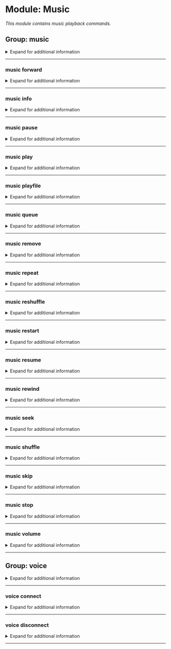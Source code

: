 # Module: Music
*This module contains music playback commands.*


## Group: music
<details><summary markdown='span'>Expand for additional information</summary><p>

*Music playback and queue management commands. Group call prints information about currently playing track.*

**Aliases:**
`songs, song, tracks, track, audio, mu`
**Guild only.**


**Overload 0:**

*No arguments.*

**Examples:**

```xml
!music
```
</p></details>

---

### music forward
<details><summary markdown='span'>Expand for additional information</summary><p>

*Forwards the track playback by the specified amount.*

**Aliases:**
`fw, f, >, >>`
**Guild only.**


**Overload 0:**
- \[`time span...`\]: *Forward amount*

**Examples:**

```xml
!music forward 10s
```
</p></details>

---

### music info
<details><summary markdown='span'>Expand for additional information</summary><p>

*Prints player information.*

**Aliases:**
`i, player`
**Guild only.**


**Overload 0:**

*No arguments.*

**Examples:**

```xml
!music info
```
</p></details>

---

### music pause
<details><summary markdown='span'>Expand for additional information</summary><p>

*Toggles playback pause.*

**Aliases:**
`ps`
**Guild only.**


**Overload 0:**

*No arguments.*

**Examples:**

```xml
!music pause
```
</p></details>

---

### music play
<details><summary markdown='span'>Expand for additional information</summary><p>

*Play audio from given URL.*

**Aliases:**
`p, +, +=, add, a`
**Guild only.**


**Overload 1:**
- \[`URL`\]: *Audio URL*

**Overload 0:**
- \[`string...`\]: *Search query*

**Examples:**

```xml
!music play https://www.youtube.com/watch?v=dQw4w9WgXcQ
!music play Search query
```
</p></details>

---

### music playfile
<details><summary markdown='span'>Expand for additional information</summary><p>

*Play local audio file.*

**Aliases:**
`pf, +f, +=f, addf, af`
**Guild only.**

**Owner-only.**


**Overload 0:**
- \[`string...`\]: *Audio URL*

**Examples:**

```xml
!music playfile test.mp3
```
</p></details>

---

### music queue
<details><summary markdown='span'>Expand for additional information</summary><p>

*Prints the current playback queue.*

**Aliases:**
`q, playlist`
**Guild only.**


**Overload 0:**

*No arguments.*

**Examples:**

```xml
!music queue
```
</p></details>

---

### music remove
<details><summary markdown='span'>Expand for additional information</summary><p>

*Removes track with given index from the playback queue.*

**Aliases:**
`dequeue, delete, rm, del, d, -, -=`
**Guild only.**


**Overload 0:**
- \[`int`\]: *Index (starting from 1)*

**Examples:**

```xml
!music remove 5
```
</p></details>

---

### music repeat
<details><summary markdown='span'>Expand for additional information</summary><p>

*Sets repeat mode (none, single, all).*

**Aliases:**
`loop, l, rep, lp`
**Guild only.**


**Overload 0:**
- (optional) \[`RepeatMode`\]: *Repeat mode (0 - none, 1 - single, A - all)* (def: `Single`)

**Examples:**

```xml
!music repeat All
```
</p></details>

---

### music reshuffle
<details><summary markdown='span'>Expand for additional information</summary><p>

*Reshuffles the queue without enabling shuffle mode.*

**Guild only.**


**Overload 0:**

*No arguments.*

**Examples:**

```xml
!music reshuffle
```
</p></details>

---

### music restart
<details><summary markdown='span'>Expand for additional information</summary><p>

*Restarts the current track.*

**Aliases:**
`res, replay`
**Guild only.**


**Overload 0:**

*No arguments.*

**Examples:**

```xml
!music restart
```
</p></details>

---

### music resume
<details><summary markdown='span'>Expand for additional information</summary><p>

*Resumes playback.*

**Aliases:**
`unpause, up, rs`
**Guild only.**


**Overload 0:**

*No arguments.*

**Examples:**

```xml
!music resume
```
</p></details>

---

### music rewind
<details><summary markdown='span'>Expand for additional information</summary><p>

*Rewinds the track by the specified amount.*

**Aliases:**
`bw, rw, <, <<`
**Guild only.**


**Overload 0:**
- \[`time span...`\]: *Backward amount*

**Examples:**

```xml
!music rewind 10s
```
</p></details>

---

### music seek
<details><summary markdown='span'>Expand for additional information</summary><p>

*Seeks to a specified point in the track.*

**Aliases:**
`s`
**Guild only.**


**Overload 0:**
- \[`time span...`\]: *Point to seek to*

**Examples:**

```xml
!music seek 01:15
```
</p></details>

---

### music shuffle
<details><summary markdown='span'>Expand for additional information</summary><p>

*Toggles queue shuffling mode.*

**Aliases:**
`randomize, rng, sh`
**Guild only.**


**Overload 0:**

*No arguments.*

**Examples:**

```xml
!music shuffle
```
</p></details>

---

### music skip
<details><summary markdown='span'>Expand for additional information</summary><p>

*Skips the current track.*

**Aliases:**
`next, n, sk`
**Guild only.**


**Overload 0:**

*No arguments.*

**Examples:**

```xml
!music skip
```
</p></details>

---

### music stop
<details><summary markdown='span'>Expand for additional information</summary><p>

*Stops the playback, empties the queue and leaves the voice channel.*

**Guild only.**


**Overload 0:**

*No arguments.*

**Examples:**

```xml
!music stop
```
</p></details>

---

### music volume
<details><summary markdown='span'>Expand for additional information</summary><p>

*Sets playback volume.*

**Aliases:**
`vol, v`
**Guild only.**


**Overload 0:**
- (optional) \[`int`\]: *Volume to set* (def: `100`)

**Examples:**

```xml
!music volume 50
```
</p></details>

---

## Group: voice
<details><summary markdown='span'>Expand for additional information</summary><p>

*Hidden.*

*Voice channel bot commands.*

**Aliases:**
`v`
**Guild only.**

**Privileged users only.**


</p></details>

---

### voice connect
<details><summary markdown='span'>Expand for additional information</summary><p>

*Connects the bot to a voice channel.*

**Aliases:**
`c, con, conn`
**Guild only.**

**Privileged users only.**


**Overload 0:**
- (optional) \[`channel...`\]: *Voice channel* (def: `None`)

**Examples:**

```xml
!voice connect My Voice Channel
```
</p></details>

---

### voice disconnect
<details><summary markdown='span'>Expand for additional information</summary><p>

*Disconnects the bot from voice channels.*

**Aliases:**
`d, disconn, dc`
**Guild only.**

**Privileged users only.**


**Overload 0:**

*No arguments.*

**Examples:**

```xml
!voice disconnect
```
</p></details>

---

